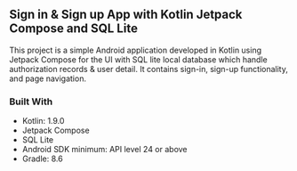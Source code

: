 ## Sign in & Sign up App with Kotlin Jetpack Compose and SQL Lite


This project is a simple Android application developed in Kotlin using Jetpack Compose for the UI with SQL lite local database which handle authorization records & user detail. It contains sign-in, sign-up functionality, and page navigation.



### Built With

* Kotlin: 1.9.0
* Jetpack Compose
* SQL Lite
* Android SDK minimum: API level 24 or above
* Gradle: 8.6
